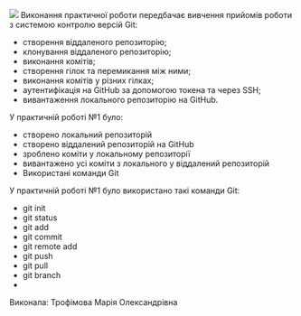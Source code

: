 ![](https://media.ztu.edu.ua/wp-content/uploads/2020/02/Group-6-1-1536x465.png)
Виконання практичної роботи передбачає вивчення прийомів роботи з системою контролю версій Git:
* створення віддаленого репозиторію;
* клонування віддаленого репозиторію;
* виконання комітів;
* створення гілок та перемикання між ними;
* виконання комітів у різних гілках;
* аутентифікація на GitHub за допомогою токена та через SSH;
* вивантаження локального репозиторію на GitHub.

У практичній роботі №1 було:
- створено локальний репозиторій
- створено віддалений репозиторій на GitHub
- зроблено коміти у локальному репозиторії
- вивантажено усі коміти з локального у віддалений репозиторій
- Використані команди Git
 
У практичній роботі №1 було використано такі команди Git:
- git init
- git status
- git add
- git commit
- git remote add
- git push
- git pull
- git branch
- 
Виконала: Трофімова Марія Олександрівна

